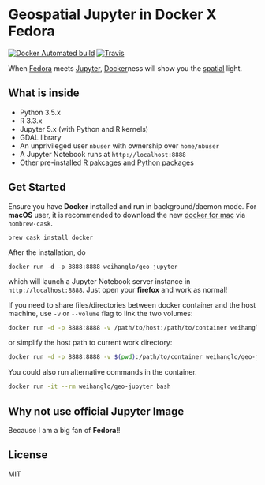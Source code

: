 # Geospatial Jupyter in Docker X Fedora

[![Docker Automated build](https://img.shields.io/docker/automated/weihanglo/geo-jupyter.svg)](https://hub.docker.com/r/weihanglo/geo-jupyter)
[![Travis](https://img.shields.io/travis/weihanglo/geo-jupyter.svg)](https://travis-ci.org/weihanglo/geo-jupyter)

When [Fedora][1] meets [Jupyter][2], [Docker][3]ness will show you the [spatial][4] light.

[1]: https://getfedora.org/
[2]: http://jupyter.org/
[3]: https://www.docker.com/
[4]: https://en.wikipedia.org/wiki/Geospatial_analysis

## What is inside

- Python 3.5.x
- R 3.3.x
- Jupyter 5.x (with Python and R kernels)
- GDAL library
- An unprivileged user `nbuser` with ownership over `home/nbuser`
- A Jupyter Notebook runs at `http://localhost:8888`
- Other pre-installed [R pakcages](Rpackages.R) and [Python packages](http://example.com)

## Get Started

Ensure you have **Docker** installed and run in background/daemon mode. 
For **macOS** user, it is recommended to download the new [docker for mac][docker-mac] via `hombrew-cask`.

```
brew cask install docker
```

[docker-mac]: https://docs.docker.com/docker-for-mac/


After the installation,  do

```
docker run -d -p 8888:8888 weihanglo/geo-jupyter
```

which will launch a Jupyter Notebook server instance in `http://localhost:8888`.
Just open your **firefox** and work as normal!

If you need to share files/directories between docker container and the host machine, use `-v` or `--volume` flag to link the two volumes:

```bash
docker run -d -p 8888:8888 -v /path/to/host:/path/to/container weihanglo/geo-jupyter
```

or simplify the host path to current work directory:

```bash
docker run -d -p 8888:8888 -v $(pwd):/path/to/container weihanglo/geo-jupyter
```

You could also run alternative commands in the container.

```bash
docker run -it --rm weihanglo/geo-jupyter bash
```

## Why not use official Jupyter Image

Because I am a big fan of **Fedora**!!

## License

MIT
